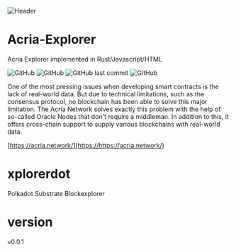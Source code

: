 ![Header](img/New%20Project.png)

# Acria-Explorer

Acria Explorer implemented in Rust/Javascript/HTML

![GitHub](https://img.shields.io/github/license/Acria-Network/acria-substrate)
![GitHub](https://img.shields.io/travis/Acria-Network/acria-substrate/master.svg)
![GitHub last commit](https://img.shields.io/github/last-commit/Acria-Network/acria-substrate)
![GitHub](https://img.shields.io/badge/OS-Linux%2FMacOS%2FWindows-brightgreen)

One of the most pressing issues when developing smart contracts is the lack of real-world data. But due to technical limitations, such as the consensus protocol, no blockchain has been able to solve this major limitation. The Acria Network solves exactly this problem with the help of so-called Oracle Nodes that don't require a middleman. In addition to this, it offers cross-chain support to supply various blockchains with real-world data.

[https://acria.network/](https://https://acria.network/)

# xplorerdot

Polkadot Substrate Blockexplorer

# version

v0.0.1
